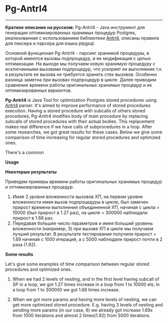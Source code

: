 # Pg-Antrl4
****
**Краткое описание на русском:** Pg-Antrl4 - Java инструмент для генерации оптимизированных хранимых процедур Postgres, реализованная с использованием библиотеки [Antrl4](https://github.com/antlr/antlr4), описаны правила для лексера и парсера для языка plpgsql.

Основной функционал Pg-Antrl4 - парсинг хранимой процедуры, в которой имеются вызовы подпроцедур, и ее модификация с целью оптимизации. На выходе мы получаем новую хранимую процедуру с исключенными вызовами подпроцедур, что ускоряет ее выполнение т.к. в результате ее вызова не требуется хранить стек вызовов. Особенно разница заметна при вызовах подпроцедур в цикле. Далее приводим сравнение времени работы оригинальных хранимых процедур и их оптимизированных вариантов.

**Pg-Antrl4** is Java Tool for optimization Postgres stored procedures using [Antrl4](https://github.com/antlr/antlr4) parser. It's aimed to improve performance of stored procedures execution. Having a stored procedure with subcalls of others stored procedures, Pg-Antlr4 modifies body of main procedure by replacing subcalls of stored procedures with their actual bodies. This replacement makes real difference if we have calls of subprocedures in a loop. After some researches, we got great results for these cases. Below we give some comparison of time increasing for regular stored procedures and optimized ones.

There's a common


**Usage**


**Некоторые результаты**

Приведем примеры времени работы оригинальных хранимых процедур и оптимизированных процедур.
1) Имея 2 уровня вложенности вызовов ХП, на первом уровне вложенности имея вызов подпроцедуры в цикле, был замечен прирост времени выполнения объединенной ХП, начиная с цикла = 10000 (был прирост в 1.27 раз), на цикле = 300000 наблюдали прирост в 1.68 раз.
2) Передавая бо́льшее число параметров и имея больший уровень вложенности (например, 3) при вызове ХП в цикле мы получаем лучший результат. В результате тестирования получили прирост = 1.69 начиная с 1000 итераций, а с 5000 наблюдали прирост почти в 2 раза (1.92).

**Some results**

Let's give some examples of time comparison between regular stored procedures and optimized ones.
1) When we had 2 levels of nesting, and in the first level having subcall of SP in a loop, we got 1.27 times increase in a loop from 1 to 10000 els; in a loop from 1 to 300000 we got 1.68 times increase.
 
2) When we got more params and having more levels of nesting, we can get more optimized stored procedure. E.g. having 3 levels of nesting and sending more params (in our case, 6) we already got increase 1.69x from 1000 iterations and almost 2 times(1.92) from 5000 iterations.
